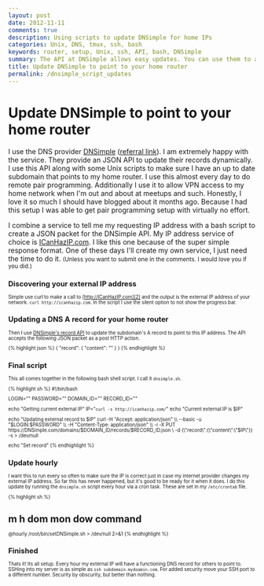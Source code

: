```yaml
---
layout: post
date: 2012-11-11
comments: true
description: Using scripts to update DNSimple for home IPs
categories: Unix, DNS, tmux, ssh, bash
keywords: router, setup, Unix, ssh, API, bash, DNSimple
summary: The API at DNSimple allows easy updates. You can use them to add a subdomain to point to your home router. I make extensive use of this for remote pair programming.
title: Update DNSimple to point to your home router
permalink: /dnsimple_script_updates
---
```


# Update DNSimple to point to your home router

I use the DNS provider [DNSimple][1] ([referral link][3]). I am extremely happy with the service. They provide an JSON API to update their records dynamically. I use this API along with some Unix scripts to make sure I have an up to date subdomain that points to my home router. I use this almost every day to do remote pair programming. Additionally I use it to allow VPN access to my home network when I'm out and about at meetups and such. Honestly, I love it so much I should have blogged about it months ago. Because I had this setup I was able to get pair programming setup with virtually no effort.

I combine a service to tell me my requesting IP address with a bash script to create a JSON packet for the DNSimple API. My IP address service of choice is [ICanHazIP.com][2]. I like this one because of the super simple response format. One of these days I'll create my own service, I just need the time to do it. <small>(Unless you want to submit one in the comments. I would love you if you did.)<small>

## Discovering your external IP address
Simple use curl to make a call to [http://ICanHazIP.com][2] and the output is the external IP address of your network. `curl http://icanhazip.com`. In the script I use the silent option to not show the progress bar.

## Updating a DNS A record for your home router
Then I use [DNSimple's record API][4] to update the subdomain's A record to point to this IP address. The API accepts the following JSON packet as a post HTTP action.

{% highlight json %}
{
    "record": {
        "content": "<ip address>"
    }
}
{% endhighlight %}

## Final script
This all comes together in the following bash shell script. I call it `dnsimple.sh`.
 
{% highlight sh %}
#!/bin/bash

LOGIN="<enter yours here>"
PASSWORD="<enter yours here>"
DOMAIN_ID="<enter yours here>"
RECORD_ID="<enter yours here>"

echo "Getting current external IP"
IP="`curl -s http://icanhazip.com/`"
echo "Current external IP is $IP"

echo "Updating external record to $IP"
curl -H "Accept: application/json" \\
    --basic -u "$LOGIN:$PASSWORD" \\
    -H "Content-Type: application/json" \\
    -i -X PUT https://DNSimple.com/domains/$DOMAIN_ID/records/$RECORD_ID.json \\
    -d {\\"record\\":{\\"content\\":\\"$IP\\"}} -s > /dev/null

echo "Set record"
{% endhighlight %}

## Update hourly
I want this to run every so often to make sure the IP is correct just in case my internet provider changes my external IP address. So far this has never happened, but it's good to be ready for it when it does. I do this update by running the `dnsimple.sh` script every hour via a cron task. These are set in my `/etc/crontab` file.

{% highlight sh %}
# m h  dom mon dow   command
@hourly /root/bin/setDNSimple.sh > /dev/null 2>&1
{% endhighlight %}

## Finished
Thats it! Its all setup. Every hour my external IP will have a functioning DNS record for others to point to. SSHing into my server is as simple as `ssh subdomain.mydoamin.com`. For added security move your SSH port to a different number. Security by obscurity, but better than nothing.

[1]: http://dnsimple.com
[2]: http://icanhazip.com/
[3]: https://dnsimple.com/r/65fab1b1ffee66 "DNSimple referal link"
[4]: http://developer.dnsimple.com/domains/records/ "Record API reference"
